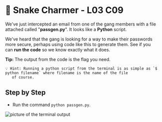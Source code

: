 # 🐍 Snake Charmer - L03 C09

We've just intercepted an email from one of the gang members with a file attached called "**passgen.py**". It looks like a **Python** script.

We've heard that the gang is looking for a way to make their passwords more secure, perhaps using code like this to generate them. See if you can **run the code** so we know exactly what it does.

**Tip:** The output from the code is the flag you need.

```
💡 Hint: Running a python script from the terminal is as simple as `$ python filename` where filename is the name of the file
   of course.
```

## Step by Step

- Run the command `python passgen.py`.

![picture of the terminal output](/assets/snakecharmer1.jpg)

